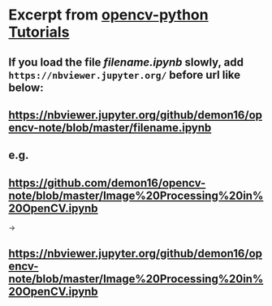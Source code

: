 # Excerpt from [opencv-python Tutorials](https://docs.opencv.org/3.0-beta/doc/py_tutorials/py_tutorials.html)

## If you load the file ***filename.ipynb*** slowly, add `https://nbviewer.jupyter.org/` before url like below:

## https://nbviewer.jupyter.org/github/demon16/opencv-note/blob/master/filename.ipynb


## e.g. 
## https://github.com/demon16/opencv-note/blob/master/Image%20Processing%20in%20OpenCV.ipynb
->
## https://nbviewer.jupyter.org/github/demon16/opencv-note/blob/master/Image%20Processing%20in%20OpenCV.ipynb